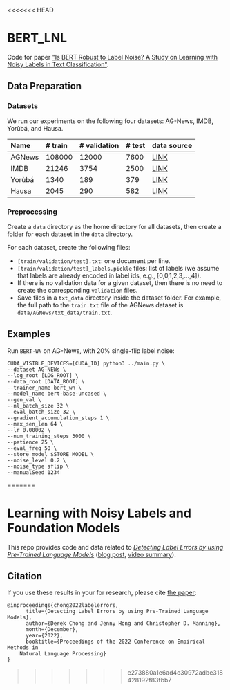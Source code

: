 <<<<<<< HEAD
# BERT_LNL
Code for paper ["Is BERT Robust to Label Noise? A Study on Learning with Noisy Labels in
Text Classification"](https://aclanthology.org/2022.insights-1.8.pdf).

## Data Preparation
### Datasets
We run our experiments on the following four datasets: AG-News, IMDB, Yorùbá, and Hausa.

| Name | # train | # validation | # test | data source                                            |
|:--------|:--------|:-------------|:-------|:-------------------------------------------------------|
| AGNews | 108000  | 12000        | 7600   | [LINK](https://arxiv.org/abs/1509.01626)               | 
| IMDB | 21246   | 3754         | 2500   | [LINK](https://dl.acm.org/doi/10.5555/2002472.2002491) | 
| Yorùbá | 1340    | 189         | 379   | [LINK](https://github.com/uds-lsv/transfer-distant-transformer-african) | 
| Hausa | 2045    | 290         | 582   | [LINK](https://github.com/uds-lsv/transfer-distant-transformer-african) | 

### Preprocessing
Create a `data` directory as the home directory for all datasets, then create a folder for each dataset in the `data` directory.

For each dataset, create the following files:
- `[train/validation/test].txt`: one document per line.
- `[train/validation/test]_labels.pickle` files: list of labels (we assume that labels are already encoded in label ids, e.g., [0,0,1,2,3,...,4]).
- If there is no validation data for a given dataset, then there is no need to create the corresponding `validation` files.
- Save files in a `txt_data` directory inside the dataset folder. For example, the full path to the `train.txt` file of the AGNews dataset is `data/AGNews/txt_data/train.txt`.

## Examples
Run `BERT-WN` on AG-News, with 20% single-flip label noise:
```
CUDA_VISIBLE_DEVICES=[CUDA_ID] python3 ../main.py \
--dataset AG-NEWs \
--log_root [LOG_ROOT] \
--data_root [DATA_ROOT] \
--trainer_name bert_wn \
--model_name bert-base-uncased \
--gen_val \
--nl_batch_size 32 \
--eval_batch_size 32 \
--gradient_accumulation_steps 1 \
--max_sen_len 64 \
--lr 0.00002 \
--num_training_steps 3000 \
--patience 25 \
--eval_freq 50 \
--store_model $STORE_MODEL \
--noise_level 0.2 \
--noise_type sflip \
--manualSeed 1234
```

=======
# Learning with Noisy Labels and Foundation Models

This repo provides code and data related to [*Detecting Label Errors by using Pre-Trained Language Models*](https://preview.aclanthology.org/emnlp-22-ingestion/2022.emnlp-main.618/) ([blog post](https://dcx.github.io/lnlfm/), [video summary](https://www.youtube.com/watch?v=Ed9inry6atQ)).

## Citation

If you use these results in your for research, please cite [the paper](https://nlp.stanford.edu/pubs/chong2022labelerrors.pdf):

```
@inproceedings{chong2022labelerrors,
      title={Detecting Label Errors by using Pre-Trained Language Models}, 
      author={Derek Chong and Jenny Hong and Christopher D. Manning},
      month={December},
      year={2022},
      booktitle={Proceedings of the 2022 Conference on Empirical Methods in
    Natural Language Processing}
}
```
>>>>>>> e273880a1e6ad4c30972adbe318428192f83fbb7
